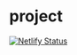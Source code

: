 # project
[![Netlify Status](https://api.netlify.com/api/v1/badges/f398fc87-ec94-474f-8967-5b7f0e952c00/deploy-status)](https://app.netlify.com/sites/folimartin/deploys)
